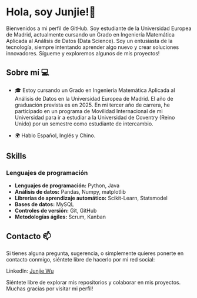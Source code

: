 # Hola, soy Junjie!👋

Bienvenidos a mi perfil de GitHub. Soy estudiante de la Universidad Europea de Madrid, actualmente cursando un Grado en Ingeniería Matemática Aplicada al Análisis de Datos (Data Science). Soy un entusiasta de la tecnología, siempre intentando aprender algo nuevo y crear soluciones innovadores. Sígueme y exploremos algunos de mis proyectos! 

## Sobre mí 💻
- 🎓 Estoy cursando un Grado en Ingeniería Matemática Aplicada al Análisis de Datos en la Universidad Europea de Madrid. El año de graduación prevista es en 2025. En mi tercer año de carrera, he participado en un programa de Movilidad Internacional de mi Universidad para ir a estudiar a la Universidad de Coventry (Reino Unido) por un semestre como estudiante de intercambio. 

- 🌍 Hablo Español, Inglés y Chino. 


## Skills
### Lenguajes de programación

- **Lenguajes de programación:** Python, Java
- **Análisis de datos:** Pandas, Numpy, matplotlib
- **Librerías de aprendizaje automático:** Scikit-Learn, Statsmodel
- **Bases de datos:** MySQL
- **Controles de versión:** Git, GitHub
- **Metodologías ágiles:** Scrum, Kanban

## Contacto 📫
Si tienes alguna pregunta, sugerencia, o simplemente quieres ponerte en contacto conmigo, siéntete libre de hacerlo por mi red social: 

LinkedIn: [Junjie Wu](https://www.linkedin.com/in/junjie-wu-jj/)

Siéntete libre de explorar mis repositorios y colaborar en mis proyectos. Muchas gracias por visitar mi perfil! 
